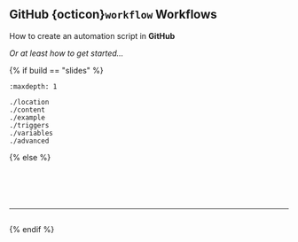 ## <i class="fab fa-github"></i> **GitHub** {octicon}`workflow` Workflows

How to create an automation script in **GitHub**

_Or at least how to get started..._

{% if build == "slides" %}
<!-- BUILDING THE SLIDES -->
```{toctree}
:maxdepth: 1

./location
./content
./example
./triggers
./variables
./advanced
```
{% else %}
<!-- BUILDING THE PAGES -->
```{include} ./location.md
```
```{include} ./content.md
```
```{include} ./example.md
```
```{include} ./triggers.md
```
```{include} ./variables.md
```
---
```{include} ./advanced.md
```
{% endif %}
